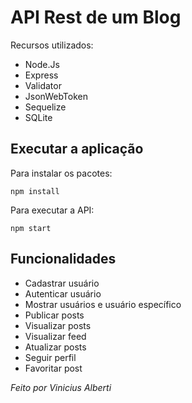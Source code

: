 # API Rest de um Blog

Recursos utilizados:

- Node.Js
- Express
- Validator
- JsonWebToken
- Sequelize
- SQLite


## Executar a aplicação

Para instalar os pacotes:

```
npm install
```

Para executar a API:

```
npm start
```

## Funcionalidades

- Cadastrar usuário
- Autenticar usuário
- Mostrar usuários e usuário específico
- Publicar posts
- Visualizar posts
- Visualizar feed
- Atualizar posts
- Seguir perfil
- Favoritar post



*Feito por Vinicius Alberti*

